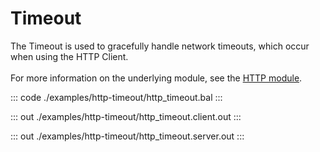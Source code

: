 # Timeout

The Timeout is used to gracefully handle network timeouts, which occur when using the HTTP Client.<br/><br/>
For more information on the underlying module, 
see the [HTTP module](https://docs.central.ballerina.io/ballerina/http/latest/).

::: code ./examples/http-timeout/http_timeout.bal :::

::: out ./examples/http-timeout/http_timeout.client.out :::

::: out ./examples/http-timeout/http_timeout.server.out :::